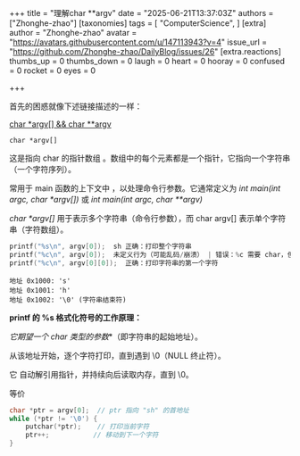
+++
title = "理解char **argv"
date = "2025-06-21T13:37:03Z"
authors = ["Zhonghe-zhao"]
[taxonomies]
tags = [ "ComputerScience", ]
[extra]
author = "Zhonghe-zhao"
avatar = "https://avatars.githubusercontent.com/u/147113943?v=4"
issue_url = "https://github.com/Zhonghe-zhao/DailyBlog/issues/26"
[extra.reactions]
thumbs_up = 0
thumbs_down = 0
laugh = 0
heart = 0
hooray = 0
confused = 0
rocket = 0
eyes = 0

+++

首先的困惑就像下述链接描述的一样：

[char *argv[] && char **argv](https://www.quora.com/What-is-the-difference-between-char-*-argv-and-char-argv)


`char *argv[]`

这是指向 char 的指针数组 。数组中的每个元素都是一个指针，它指向一个字符串（一个字符序列）。 

常用于 main 函数的上下文中 ，以处理命令行参数。它通常定义为 _int main(int argc, char *argv[])_ 或 _int main(int argc, char **argv)_

_char *argv[]_ 用于表示多个字符串（命令行参数），而 char argv[] 表示单个字符串（字符数组）。

```c
printf("%s\n", argv[0]);  sh 正确：打印整个字符串
printf("%c\n", argv[0]);  未定义行为（可能乱码/崩溃） | 错误：%c 需要 char，但 argv[0] 是 char*
printf("%c\n", argv[0][0]);  正确：打印字符串的第一个字符
```

```text
地址 0x1000: 's'
地址 0x1001: 'h'
地址 0x1002: '\0' (字符串结束符)
```

**printf 的 %s 格式化符号的工作原理：**

**它期望一个 char* 类型的参数**（即字符串的起始地址）。

从该地址开始，逐个字符打印，直到遇到 \0（NULL 终止符）。

它 自动解引用指针，并持续向后读取内存，直到 \0。

等价

```c
char *ptr = argv[0];  // ptr 指向 "sh" 的首地址
while (*ptr != '\0') {
    putchar(*ptr);    // 打印当前字符
    ptr++;           // 移动到下一个字符
}
```


